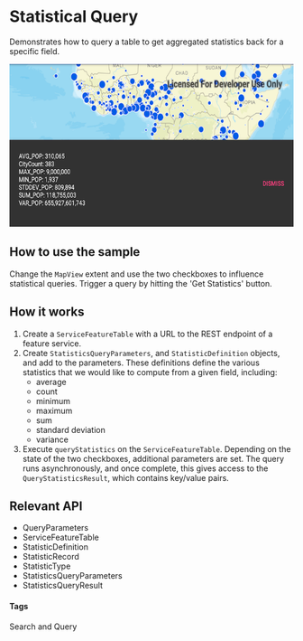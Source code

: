 # Statistical Query
Demonstrates how to query a table to get aggregated statistics back for a specific field.

![Statistical Query App](statistical-query.png)

## How to use the sample
Change the `MapView` extent and use the two checkboxes to influence statistical queries. Trigger a query by hitting the 'Get Statistics' button.

## How it works
1. Create a `ServiceFeatureTable` with a URL to the REST endpoint of a feature service. 
1. Create `StatisticsQueryParameters`, and `StatisticDefinition` objects, and add to the parameters. These definitions define the various statistics that we would like to compute from a given field, including:
    * average
    * count
    * minimum
    * maximum 
    * sum
    * standard deviation
    * variance
1. Execute `queryStatistics` on the `ServiceFeatureTable`. Depending on the state of the two checkboxes, additional parameters are set. The query runs asynchronously, and once complete, this gives access to the `QueryStatisticsResult`, which contains key/value pairs.

## Relevant API
* QueryParameters
* ServiceFeatureTable
* StatisticDefinition
* StatisticRecord
* StatisticType
* StatisticsQueryParameters
* StatisticsQueryResult

#### Tags
Search and Query